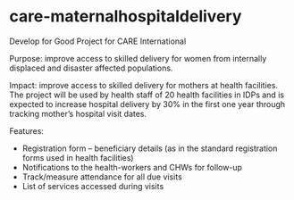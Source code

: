 # care-maternalhospitaldelivery
Develop for Good Project for CARE International

Purpose: improve access to skilled delivery for women from internally displaced and disaster affected populations. 

Impact: improve access to skilled delivery for mothers at health facilities. The project will be used by health staff of 20 health facilities in IDPs and is expected to increase hospital delivery by 30% in the first one year through tracking mother’s hospital visit dates. 

Features: 

- Registration form – beneficiary details (as in the standard registration forms used in health facilities)
- Notifications to the health-workers and CHWs for follow-up
- Track/measure attendance for all due visits
- List of services accessed during visits
